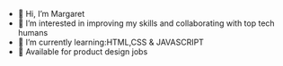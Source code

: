 - 👋 Hi, I’m Margaret
- 👀 I’m interested in improving my skills and collaborating with top tech humans 
- 🌱 I’m currently learning:HTML,CSS & JAVASCRIPT
- 💞️ Available for product design jobs

<!---
Margaret is a ✨ special ✨ repository because its `README.md` (this file) appears on your GitHub profile.
You can click the Preview link to take a look at your changes.
--->
